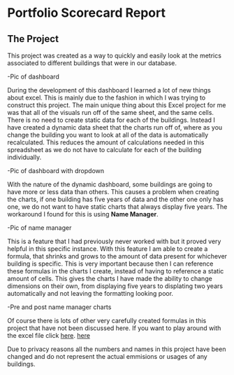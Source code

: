 # Portfolio Scorecard Report

## The Project

This project was created as a way to quickly and easily look at the metrics associated to different buildings that were in our database.

-Pic of dashboard

During the development of this dashboard I learned a lot of new things about excel. This is mainly due to the fashion in which I was trying to construct this project. The main unique thing about this Excel project for me was that all of the visuals run off of the same sheet, and the same cells. There is no need to create static data for each of the buildings. Instead I have created a dynamic data sheet that the charts run off of, where as you change the building you want to look at all of the data is automatically recalculated. This reduces the amount of calculations needed in this spreadsheet as we do not have to calculate for each of the building individually.

-Pic of dashboard with dropdown

With the nature of the dynamic dashboard, some buildings are going to have more or less data than others. This causes a problem when creating the charts, if one building has five years of data and the other one only has one, we do not want to have static charts that always display five years. The workaround I found for this is using **Name Manager**. 

-Pic of name manager

This is a feature that I had previously never worked with but it proved very helpful in this specific instance. With this feature I am able to create a formula, that shrinks and grows to the amount of data present for whichever building is specific. This is very important because then I can reference these formulas in the charts I create, instead of having to reference a static amount of cells. This gives the charts I have made the ability to change dimensions on their own, from displaying five years to displating two years automatically and not leaving the formatting looking poor.

-Pre and post name manager charts

Of course there is lots of other very carefully created formulas in this project that have not been discussed here. If you want to play around with the excel file click [here](https://1drv.ms/x/c/84f846ad7ca6106f/EQ7pIhZu0GJFuhwN4TXQvMwBS1zvFsW-83QJw9Vxija5fQ?e=fYrijr). <a href="[https://www.WordPress.com](https://1drv.ms/x/c/84f846ad7ca6106f/EQ7pIhZu0GJFuhwN4TXQvMwBS1zvFsW-83QJw9Vxija5fQ?e=fYrijr)" target="_blank">here</a>

Due to privacy reasons all the numbers and names in this project have been changed and do not represent the actual emmisions or usages of any buildings.
